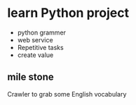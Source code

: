 # learn Python project  

- python grammer
- web service
- Repetitive tasks
- create value

## mile stone 

Crawler to grab some English vocabulary
